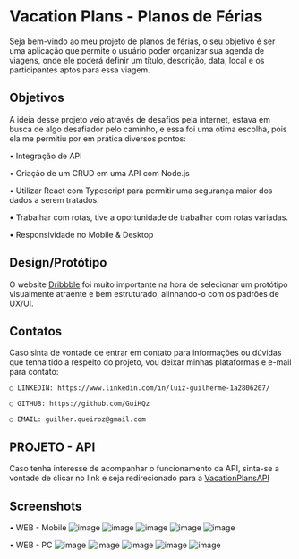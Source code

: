 # Vacation Plans - Planos de Férias
Seja bem-vindo ao meu projeto de planos de férias, o seu objetivo é ser uma aplicação que permite o usuário poder organizar sua agenda de viagens, onde ele poderá definir um título, descrição, data, local e os participantes aptos para essa viagem.

## Objetivos
A ideia desse projeto veio através de desafios pela internet, estava em busca de algo desafiador pelo caminho, e essa foi uma ótima escolha, pois ela me permitiu por em prática diversos pontos:

• Integração de API

• Criação de um CRUD em uma API com Node.js

• Utilizar React com Typescript para permitir uma segurança maior dos dados a serem tratados.

• Trabalhar com rotas, tive a oportunidade de trabalhar com rotas variadas.

• Responsividade no Mobile & Desktop

## Design/Protótipo
O website [Dribbble](https://dribbble.com) foi muito importante na hora de selecionar um protótipo visualmente atraente e bem estruturado, alinhando-o com os padrões de UX/UI.

## Contatos
Caso sinta de vontade de entrar em contato para informações ou dúvidas que tenha tido a respeito do projeto, vou deixar minhas plataformas e e-mail para contato:

``` 
○ LINKEDIN: https://www.linkedin.com/in/luiz-guilherme-1a2806207/

○ GITHUB: https://github.com/GuiHQz

○ EMAIL: guilher.queiroz@gmail.com
```

## PROJETO - API
Caso tenha interesse de acompanhar o funcionamento da API, sinta-se a vontade de clicar no link e seja redirecionado para a [VacationPlansAPI](https://github.com/GuiHQz/VacationPlansAPI)

## Screenshots
• WEB - Mobile
![image](https://github.com/GuiHQz/VacationPlansAPP/assets/85589192/1bef220c-ccda-4d1f-bb5e-a92560b355ca)
![image](https://github.com/GuiHQz/VacationPlansAPP/assets/85589192/49a9e5cf-0177-41db-8431-a1d936d7172f)
![image](https://github.com/GuiHQz/VacationPlansAPP/assets/85589192/c28ab58a-2012-42c9-9f80-d619f92551a2)
![image](https://github.com/GuiHQz/VacationPlansAPP/assets/85589192/050cc18b-d4de-40dd-aad6-1a8fc8e5785a)
![image](https://github.com/GuiHQz/VacationPlansAPP/assets/85589192/087a9ea6-a2fa-40d0-9f71-20dcbb600da2)


• WEB - PC
![image](https://github.com/GuiHQz/VacationPlansAPP/assets/85589192/ad7321e8-457c-492c-9a4a-c2a55e3e999c)
![image](https://github.com/GuiHQz/VacationPlansAPP/assets/85589192/3b62d88f-b4fd-4561-b657-bcd7d0e2482d)
![image](https://github.com/GuiHQz/VacationPlansAPP/assets/85589192/cb85ae86-e58c-4088-a66d-0c4d16e6267a)
![image](https://github.com/GuiHQz/VacationPlansAPP/assets/85589192/b312067b-6485-4aae-a3b0-c449ca9da85d)
![image](https://github.com/GuiHQz/VacationPlansAPP/assets/85589192/3e50bec1-07ed-4b70-9a98-6d01e0e64a23)
